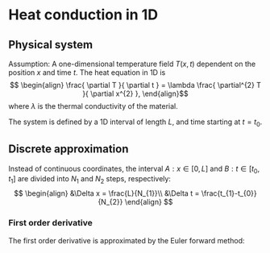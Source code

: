 # Heat conduction in 1D
## Physical system
Assumption: A one-dimensional temperature field $T(x, t)$ dependent on the position $x$ and time $t$.
The heat equation in 1D is 
$$
\begin{align}
\frac{ \partial T }{ \partial t } = \lambda \frac{ \partial^{2} T }{ \partial x^{2} },
\end{align}$$
where $\lambda$ is the thermal conductivity of the material.

The system is defined by a 1D interval of length $L$, and time starting at $t = t_0$.

## Discrete approximation
Instead of continuous coordinates, the interval $A: x \in [0, L]$ and $B: t \in [t_0, t_1]$ are divided into $N_1$ and $N_2$ steps, respectively:
$$
\begin{align}
&\Delta x = \frac{L}{N_{1}}\\
&\Delta t = \frac{t_{1}-t_{0}}{N_{2}}
\end{align}
$$

### First order derivative
The first order derivative is approximated by the Euler forward method:
